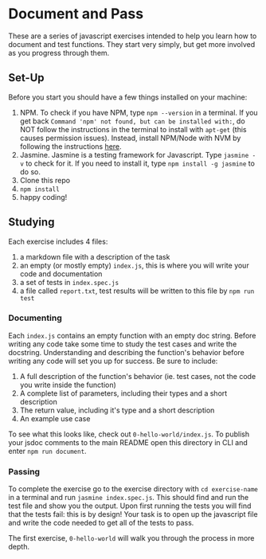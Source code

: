 # Document and Pass

These are a series of javascript exercises intended to help you learn how to document and test functions. They start very simply, but get more involved as you progress through them.

## Set-Up

Before you start you should have a few things installed on your machine:

1. NPM.  To check if you have NPM, type `npm --version` in a terminal. If you get back `Command 'npm' not found, but can be installed with:`, do NOT follow the instructions in the terminal to install with `apt-get` (this causes permission issues). Instead, install NPM/Node with NVM by following the instructions [here](https://github.com/TheOdinProject/curriculum/blob/master/web_development_101/installations/installing_node.md).
1. Jasmine.  Jasmine is a testing framework for Javascript.  Type `jasmine -v` to check for it.  If you need to install it, type `npm install -g jasmine` to do so.
1. Clone this repo
1. `npm install`
1. happy coding!

## Studying

Each exercise includes 4 files:

1. a markdown file with a description of the task
1. an empty (or mostly empty) `index.js`, this is where you will write your code and documentation
1. a set of tests in `index.spec.js`
1. a file called `report.txt`, test results will be written to this file by `npm run test`

### Documenting

Each `index.js` contains an empty function with an empty doc string.  Before writing any code take some time to study the test cases and write the docstring.  Understanding and describing the function's behavior before writing any code will set you up for success. Be sure to include:

1. A full description of the function's behavior (ie. test cases, not the code you write inside the function)
1. A complete list of parameters, including their types and a short description
1. The return value, including it's type and a short description
1. An example use case

To see what this looks like, check out `0-hello-world/index.js`.  To publish your jsdoc comments to the main README open this directory in CLI and enter `npm run document`.

### Passing

To complete the exercise go to the exercise directory with `cd exercise-name` in a terminal and run `jasmine index.spec.js`.  This should find and run the test file and show you the output.  Upon first running the tests you will find that the tests fail: this is by design!  Your task is to open up the javascript file and write the code needed to get all of the tests to pass.

The first exercise, `0-hello-world` will walk you through the process in more depth.

